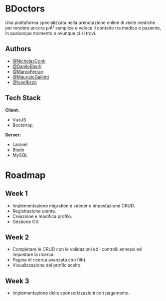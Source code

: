 # BDoctors

Una piattaforma specializzata nella prenotazione online di visite mediche per rendere ancora piÃ¹ semplice e veloce il contatto tra medico e paziente, in qualunque momento e ovunque ci si trovi.

## Authors

- [@NicholasConti](https://github.com/NicholasConti)
- [@DaniloEberli](https://github.com/daniloeberli)
- [@MarcoFerrari](https://github.com/FerrariMarc0)
- [@MaurizioGallotti](https://github.com/Th4Dude)
- [@IvanRizzo](https://www.github.com/IvanRizzo28)
## Tech Stack

**Client:** 
- VueJS
- Bootstrap,

**Server:** 
- Laravel
- Blade
- MySQL
# Roadmap
## Week 1

- Implementazione migration e seeder e impostazione CRUD.
- Registrazione utente.
- Creazione e modifica profilo.
- Gestione CV.

## Week 2

- Completare le CRUD con le validazioni ed i controlli annessi ed impostare la ricerca.
- Pagina di ricerca avanzata con filtri.
- Visualizzazione del profilo scelto.

## Week 3

- Implementazione delle sponsorizzazioni con pagamento.